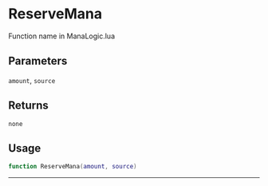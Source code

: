 # ReserveMana
Function name in ManaLogic.lua
## Parameters
`amount`, `source`
## Returns
`none`
## Usage
```lua
function ReserveMana(amount, source)
```
---
